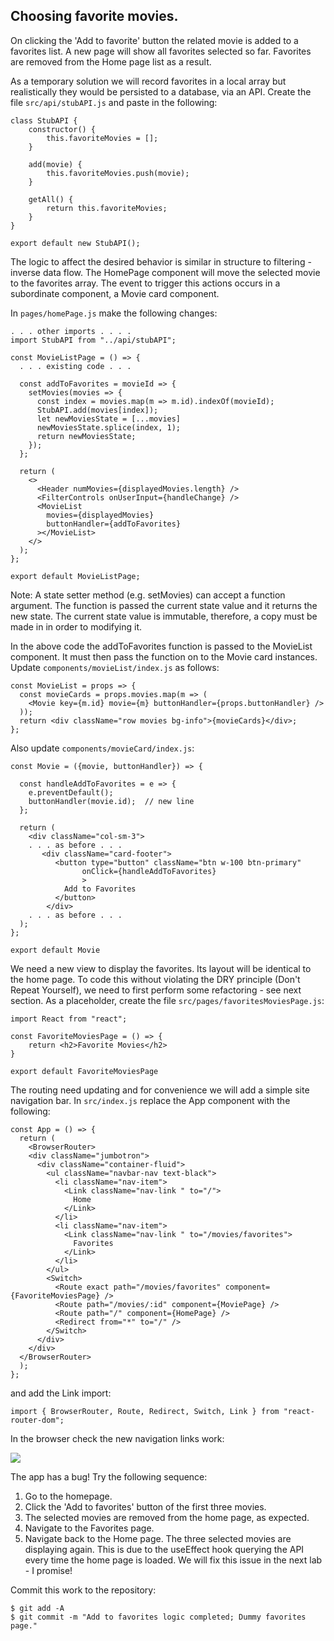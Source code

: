## Choosing favorite movies.

On clicking the 'Add to favorite' button the related movie is added to a favorites list. A new page will show all favorites selected so far. Favorites are removed from the Home page list as a result.

As a temporary solution we will record favorites in a local array but realistically they would be persisted to a database, via an API. Create the file `src/api/stubAPI.js` and paste in the following:
~~~
class StubAPI {
    constructor() {
        this.favoriteMovies = [];
    }

    add(movie) {
        this.favoriteMovies.push(movie);
    }

    getAll() {
        return this.favoriteMovies;
    }
}

export default new StubAPI();
~~~

The logic to affect the desired behavior is similar in structure to filtering - inverse data flow. The HomePage component will move the selected movie to the favorites array. The event to trigger this actions occurs in a subordinate component, a Movie card component.

In `pages/homePage.js` make the following changes:
~~~
. . . other imports . . . .
import StubAPI from "../api/stubAPI";

const MovieListPage = () => {
  . . . existing code . . .

  const addToFavorites = movieId => {
    setMovies(movies => {
      const index = movies.map(m => m.id).indexOf(movieId);
      StubAPI.add(movies[index]);
      let newMoviesState = [...movies]
      newMoviesState.splice(index, 1);
      return newMoviesState;
    });
  };

  return (
    <>
      <Header numMovies={displayedMovies.length} />
      <FilterControls onUserInput={handleChange} />
      <MovieList
        movies={displayedMovies}
        buttonHandler={addToFavorites}
      ></MovieList>
    </>
  );
};

export default MovieListPage;
~~~
Note: A state setter method (e.g. setMovies) can accept a function argument. The function is passed the current state value and it returns the new state. The current state value is immutable, therefore, a copy must be made in in order to modifying it.

In the above code the addToFavorites function is passed to the MovieList component. It must then pass the function on to the Movie card instances. Update `components/movieList/index.js` as follows:
~~~
const MovieList = props => {
  const movieCards = props.movies.map(m => (
    <Movie key={m.id} movie={m} buttonHandler={props.buttonHandler} />
  ));
  return <div className="row movies bg-info">{movieCards}</div>;
};
~~~
Also update `components/movieCard/index.js`:
~~~
const Movie = ({movie, buttonHandler}) => {

  const handleAddToFavorites = e => {
    e.preventDefault();
    buttonHandler(movie.id);  // new line
  };

  return (
    <div className="col-sm-3">
    . . . as before . . .    
       <div className="card-footer">
          <button type="button" className="btn w-100 btn-primary"
                onClick={handleAddToFavorites}
                >
            Add to Favorites
          </button>
        </div>
    . . . as before . . . 
  );
};  

export default Movie
~~~
We need a new view to display the favorites. Its layout will be identical to the home page. To code this without violating the DRY principle (Don't Repeat Yourself), we need to first perform some refactoring - see next section. As a placeholder, create the file `src/pages/favoritesMoviesPage.js`:
~~~
import React from "react";

const FavoriteMoviesPage = () => {
    return <h2>Favorite Movies</h2>
}

export default FavoriteMoviesPage
~~~

The routing need updating and for convenience we will add a simple site navigation bar. In `src/index.js` replace the App component with the following:
~~~
const App = () => {
  return (
    <BrowserRouter>
    <div className="jumbotron">
      <div className="container-fluid">
        <ul className="navbar-nav text-black">
          <li className="nav-item">
            <Link className="nav-link " to="/">
              Home
            </Link>
          </li>
          <li className="nav-item">
            <Link className="nav-link " to="/movies/favorites">
              Favorites
            </Link>
          </li>
        </ul>
        <Switch>
          <Route exact path="/movies/favorites" component={FavoriteMoviesPage} />
          <Route path="/movies/:id" component={MoviePage} />
          <Route path="/" component={HomePage} />
          <Redirect from="*" to="/" />
        </Switch>
      </div>
    </div>
  </BrowserRouter>
  );
};
~~~
and add the Link import:
~~~
import { BrowserRouter, Route, Redirect, Switch, Link } from "react-router-dom";
~~~

In the browser check the new navigation links work:

![][navigation]

The app has a bug! Try the following sequence:

1. Go to the homepage.
1. Click the 'Add to favorites' button of the first three movies.
1. The selected movies are removed from the home page, as expected. 
1. Navigate to the Favorites page.
1. Navigate back to the Home page. The three selected movies are displaying again. This is due to the useEffect hook querying the API every time the home page is loaded. We will fix this issue in the next lab - I promise!

Commit this work to the repository:
~~~
$ git add -A
$ git commit -m "Add to favorites logic completed; Dummy favorites page."
~~~

[navigation]: ./img/navigation.png
